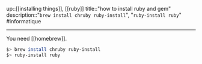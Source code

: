 up::[[installing things]], [[ruby]]
title::"how to install ruby and gem"
description::"`brew install chruby ruby-install`", "`ruby-install ruby`"
#informatique

----

You need [[homebrew]].

```bash
$> brew install chruby ruby-install
$> ruby-install ruby
```
